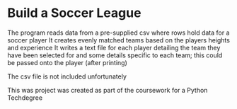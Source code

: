 # Build a Soccer League


The program reads data from a pre-supplied csv where rows hold data for a soccer player
It creates evenly matched teams based on the players heights and experience
It writes a text file for each player detailing the team they have been selected for and some details specific to each team; this could be passed onto the player (after printing)

The csv file is not included unfortunately

This was project was created as part of the coursework for a Python Techdegree
